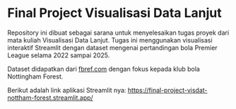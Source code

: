 # Final Project Visualisasi Data Lanjut

Repository ini dibuat sebagai sarana untuk menyelesaikan tugas proyek dari mata kuliah Visualisasi Data Lanjut. Tugas ini menggunakan visualisasi interaktif Streamlit dengan dataset mengenai pertandingan bola Premier League selama 2022 sampai 2025. 

Dataset didapatkan dari [fbref.com](https://fbref.com/) dengan fokus kepada klub bola Nottingham Forest.

Berikut adalah link aplikasi Streamlit nya: https://final-project-visdat-nottham-forest.streamlit.app/
